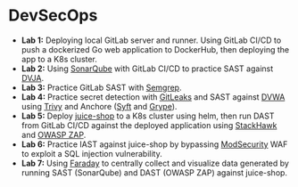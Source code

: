 # DevSecOps

- **Lab 1:** Deploying local GitLab server and runner. Using GitLab CI/CD to push a dockerized Go web application to DockerHub, then deploying the app to a K8s cluster.
- **Lab 2:** Using [SonarQube](https://github.com/SonarSource/sonarqube) with GitLab CI/CD to practice SAST against [DVJA](https://github.com/appsecco/dvja).
- **Lab 3:** Practice GitLab SAST with [Semgrep](https://github.com/returntocorp/semgrep).
- **Lab 4:** Practice secret detection with [GitLeaks](https://github.com/zricethezav/gitleaks) and SAST against [DVWA](https://github.com/digininja/DVWA) using [Trivy](https://github.com/aquasecurity/trivy) and Anchore ([Syft](https://github.com/anchore/syft) and [Grype](https://github.com/anchore/grype)).
- **Lab 5:** Deploy [juice-shop](https://github.com/juice-shop/juice-shop) to a K8s cluster using helm, then run DAST from GitLab CI/CD against the deployed application using [StackHawk](https://www.stackhawk.com/) and [OWASP ZAP](https://github.com/zaproxy/zaproxy).
- **Lab 6:** Practice IAST against juice-shop by bypassing [ModSecurity](https://github.com/SpiderLabs/ModSecurity) WAF to exploit a SQL injection vulnerability.
- **Lab 7:** Using [Faraday](https://github.com/infobyte/faraday) to centrally collect and visualize data generated by running SAST (SonarQube) and DAST (OWASP ZAP) against juice-shop.